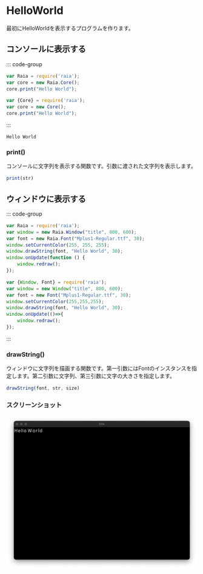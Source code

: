 # HelloWorld

最初にHelloWorldを表示するプログラムを作ります。

## コンソールに表示する

::: code-group

```js [ES5]
var Raia = require('raia');
var core = new Raia.Core();
core.print("Hello World");
```

```js [ES6]
var {Core} = require('raia');
var core = new Core();
core.print("Hello World");
```

:::

```
Hello World
```

### print()

コンソールに文字列を表示する関数です。引数に渡された文字列を表示します。

```js
print(str)
```

## ウィンドウに表示する

::: code-group

```js [ES5]
var Raia = require('raia');
var window = new Raia.Window("title", 800, 600);
var font = new Raia.Font("Mplus1-Regular.ttf", 30);
window.setCurrentColor(255, 255, 255);
window.drawString(font, "Hello World", 30);
window.onUpdate(function () {
    window.redraw();
});
```

```js [ES6]
var {Window, Font} = require('raia');
var window = new Window("title", 800, 600);
var font = new Font("Mplus1-Regular.ttf", 30);
window.setCurrentColor(255,255,255);
window.drawString(font, "Hello World", 30);
window.onUpdate(()=>{
    window.redraw();
});
```

:::

### drawString()

ウィンドウに文字列を描画する関数です。第一引数にはFontのインスタンスを指定します。第二引数に文字列、第三引数に文字の大きさを指定します。

```js
drawString(font, str, size)
```

### スクリーンショット

![](window_hello.png)